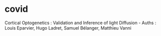 # covid
Cortical Optogenetics : Validation and Inference of light Diffusion       -           Auths : Louis Eparvier, Hugo Ladret, Samuel Bélanger, Matthieu Vanni

